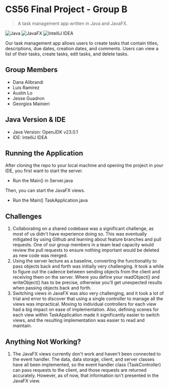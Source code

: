 # CS56 Final Project - Group B
> A task management app written in Java and JavaFX.

![Java](https://img.shields.io/badge/java-%23ED8B00.svg?style=for-the-badge&logo=openjdk&logoColor=white)
![JavaFX](https://img.shields.io/badge/javafx-%23FF0000.svg?style=for-the-badge&logo=javafx&logoColor=white)
![IntelliJ IDEA](https://img.shields.io/badge/IntelliJIDEA-000000.svg?style=for-the-badge&logo=intellij-idea&logoColor=white)

Our task management app allows users to create tasks that contain titles, descriptions, due dates, 
creation dates, and comments. Users can view a list of their tasks, create tasks,
edit tasks, and delete tasks.

## Group Members

- Dana Alibrandi
- Luis Ramirez 
- Austin Lo 
- Jesse Guadron 
- Georgios Mainieri

## Java Version & IDE

- Java Version: OpenJDK v23.0.1 
- IDE: IntelliJ IDEA

## Running the Application

After cloning the repo to your local machine and opening the project in your IDE, you first want to start the server.

- Run the Main() in Server.java

Then, you can start the JavaFX views.

- Run the Main() TaskApplication.java

## Challenges

1. Collaborating on a shared codebase was a significant challenge, as most of us didn't have experience doing so. This
 was eventually mitigated by using Github and learning about feature branches and pull requests. One of our group
members in a team lead capacity would review the pull requests to ensure nothing important would be deleted as new code was merged.
2. Using the server lecture as a baseline, converting the functionality to pass objects back and forth was initially very challenging.
It took a while to figure out the cadence between sending objects from the client and receiving them on the server. Where you define your
readObject() and writeObject() has to be precise, otherwise you'll get unexpected results when passing objects back and forth.
3. Switching views in JavaFX was also very challenging, and it took a lot of trial and error to discover that using a single controller
to manage all the views was impractical. Moving to individual controllers for each view had a big impact on ease of implementation. Also,
defining scenes for each view within TaskApplication made it significantly easier to switch views, and the resulting implementation
was easier to read and maintain.

## Anything Not Working?

1. The JavaFX views currently don't work and haven't been connected to the event handler. The data, data storage, client, and
server classes have all been implemented, so the event handler class (TaskController) can pass requests to the client, and those
requests are returned accurately. However, as of now, that information isn't presented in the JavaFX view.
